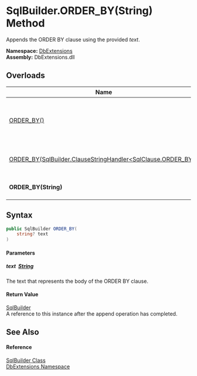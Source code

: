 SqlBuilder.ORDER_BY(String) Method
==================================
Appends the ORDER BY clause using the provided *text*.
  
**Namespace:** [DbExtensions][1]  
**Assembly:** DbExtensions.dll

Overloads
---------

| Name                                                                 | Description                                                                                                                                           |
| -------------------------------------------------------------------- | ----------------------------------------------------------------------------------------------------------------------------------------------------- |
| [ORDER_BY()][2]                                                      | Sets ORDER BY as the next clause, to be used by subsequent calls to clause continuation methods, such as [_If(Boolean, ConditionalStringHandler)][3]. |
| [ORDER_BY(SqlBuilder.ClauseStringHandler&lt;SqlClause.ORDER_BY>)][4] | Appends the ORDER BY clause using the provided interpolated string *handler*.                                                                         |
| **ORDER_BY(String)**                                                 | Appends the ORDER BY clause using the provided *text*.                                                                                                |


Syntax
------

```csharp
public SqlBuilder ORDER_BY(
	string? text
)
```

#### Parameters

##### *text*  [String][5]
The text that represents the body of the ORDER BY clause.

#### Return Value
[SqlBuilder][6]  
A reference to this instance after the append operation has completed.

See Also
--------

#### Reference
[SqlBuilder Class][6]  
[DbExtensions Namespace][1]  

[1]: ../README.md
[2]: ORDER_BY.md
[3]: _If.md
[4]: ORDER_BY_1.md
[5]: https://learn.microsoft.com/dotnet/api/system.string
[6]: README.md